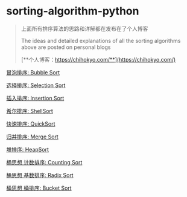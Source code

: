 # sorting-algorithm-python

> 上面所有排序算法的思路和详解都在发布在了个人博客 
>
> The ideas and detailed explanations of all the sorting algorithms above are posted on personal blogs
>
>[**个人博客：https://chihokyo.com/**](https://chihokyo.com/)




[冒泡排序: Bubble Sort](https://chihokyo.com/post/11/)

[选择排序: Selection Sort](https://chihokyo.com/post/12/)

[插入排序: Insertion Sort](https://chihokyo.com/post/13/)

[希尔排序: ShellSort](https://chihokyo.com/post/14/)



[快速排序: QuickSort](https://chihokyo.com/post/16/)

[归并排序: Merge Sort](https://chihokyo.com/post/19/)

[堆排序: HeapSort](https://chihokyo.com/post/18/)



[桶思想 计数排序: Counting Sort](https://chihokyo.com/post/20/)

[桶思想 基数排序: Radix Sort](https://chihokyo.com/post/20/)

[桶思想 桶排序: Bucket Sort](https://chihokyo.com/post/20/)


